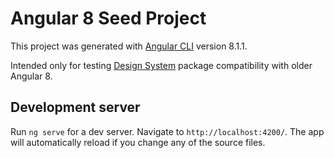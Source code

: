 # Angular 8 Seed Project

This project was generated with [Angular CLI](https://github.com/angular/angular-cli) version 8.1.1.

Intended only for testing [Design System](https://github.com/AGLEnergy/AGL.DesignSystem) package compatibility with older Angular 8.

## Development server

Run `ng serve` for a dev server. Navigate to `http://localhost:4200/`. The app will automatically reload if you change any of the source files.
